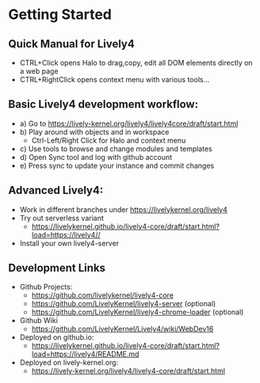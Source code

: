# Getting Started

## Quick Manual for Lively4

- CTRL+Click opens Halo to drag,copy, edit all DOM elements directly on a web page
- CTRL+RightClick opens context menu with various tools...


## Basic Lively4 development workflow:

- a) Go to https://lively-kernel.org/lively4/lively4core/draft/start.html
- b) Play around with objects and in workspace 
  - Ctrl-Left/Right Click for Halo and context menu
- c) Use tools to browse and change modules and templates
- d) Open Sync tool and log with github account 
- e) Press sync to update your instance and commit changes

## Advanced Lively4: 

- Work in different branches under https://livelykernel.org/lively4
- Try out serverless variant   
  - https://livelykernel.github.io/lively4-core/draft/start.html?load=https://lively4//
- Install your own lively4-server


## Development Links

- Github Projects: 
  - https://github.com/livelykernel/lively4-core 
  - https://github.com/LivelyKernel/lively4-server (optional) 
  - https://github.com/LivelyKernel/lively4-chrome-loader (optional)
- Github Wiki 
  - https://github.com/LivelyKernel/Lively4/wiki/WebDev16
- Deployed on github.io: 
  - https://livelykernel.github.io/lively4-core/draft/start.html?load=https://lively4/README.md
- Deployed on lively-kernel.org: 
  - https://lively-kernel.org/lively4/lively4-core/draft/start.html